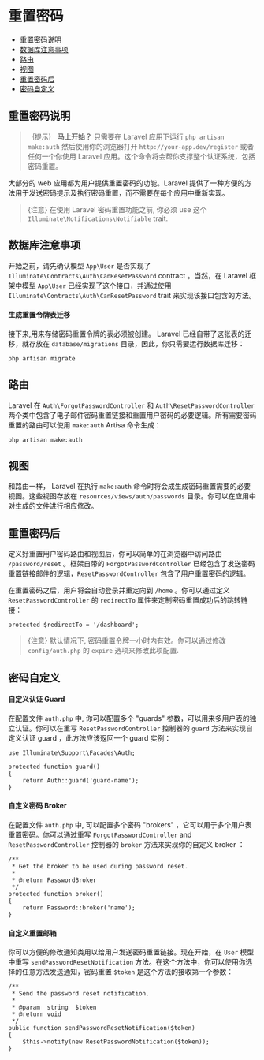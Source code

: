 # 重置密码

- [重置密码说明](#introduction)
- [数据库注意事项](#resetting-database)
- [路由](#resetting-routing)
- [视图](#resetting-views)
- [重置密码后](#after-resetting-passwords)
- [密码自定义](#password-customization)

<a name="introduction"></a>
## 重置密码说明

> ｛提示｝ **马上开始？** 只需要在 Laravel 应用下运行 `php artisan make:auth` 然后使用你的浏览器打开 `http://your-app.dev/register` 或者任何一个你使用 Laravel 应用。这个命令将会帮你支撑整个认证系统，包括密码重置。

大部分的 web 应用都为用户提供重置密码的功能。Laravel 提供了一种方便的方法用于发送密码提示及执行密码重置，而不需要在每个应用中重新实现。


> {注意} 在使用 Laravel 密码重置功能之前, 你必须 use 这个 `Illuminate\Notifications\Notifiable` trait.

<a name="resetting-database"></a>
## 数据库注意事项

开始之前，请先确认模型 `App\User` 是否实现了 `Illuminate\Contracts\Auth\CanResetPassword` contract 。当然，在 Laravel 框架中模型 `App\User` 已经实现了这个接口，并通过使用 `Illuminate\Contracts\Auth\CanResetPassword` trait 来实现该接口包含的方法。

#### 生成重置令牌表迁移

接下来,用来存储密码重置令牌的表必须被创建。 Laravel 已经自带了这张表的迁移，就存放在 `database/migrations` 目录，因此，你只需要运行数据库迁移：


    php artisan migrate

<a name="resetting-routing"></a>
## 路由

Laravel 在 `Auth\ForgotPasswordController` 和 `Auth\ResetPasswordController` 两个类中包含了电子邮件密码重置链接和重置用户密码的必要逻辑。所有需要密码重置的路由可以使用 `make:auth` Artisa 命令生成：

    php artisan make:auth

<a name="resetting-views"></a>
## 视图

和路由一样， Laravel 在执行 `make:auth` 命令时将会成生成密码重置需要的必要视图。这些视图存放在 `resources/views/auth/passwords` 目录。你可以在应用中对生成的文件进行相应修改。

<a name="after-resetting-passwords"></a>
## 重置密码后

定义好重置用户密码路由和视图后，你可以简单的在浏览器中访问路由 `/password/reset` 。框架自带的 `ForgotPasswordController` 已经包含了发送密码重置链接邮件的逻辑，`ResetPasswordController` 包含了用户重置密码的逻辑。

在重置密码之后，用户将会自动登录并重定向到 `/home` 。你可以通过定义 `ResetPasswordController` 的 `redirectTo` 属性来定制密码重置成功后的跳转链接：

    protected $redirectTo = '/dashboard';

> {注意} 默认情况下, 密码重置令牌一小时内有效。你可以通过修改 `config/auth.php` 的 `expire` 选项来修改此项配置.

<a name="password-customization"></a>
## 密码自定义

#### 自定义认证 Guard

在配置文件 `auth.php` 中, 你可以配置多个 "guards" 参数，可以用来多用户表的独立认证。你可以在重写 `ResetPasswordController` 控制器的 `guard` 方法来实现自定义认证 guard ，此方法应该返回一个 guard 实例：

    use Illuminate\Support\Facades\Auth;

    protected function guard()
    {
        return Auth::guard('guard-name');
    }

#### 自定义密码 Broker

在配置文件 `auth.php` 中, 可以配置多个密码 "brokers" ，它可以用于多个用户表重置密码。你可以通过重写 `ForgotPasswordController` and `ResetPasswordController` 控制器的 `broker` 方法来实现你的自定义 broker ：



    /**
     * Get the broker to be used during password reset.
     *
     * @return PasswordBroker
     */
    protected function broker()
    {
        return Password::broker('name');
    }

#### 自定义重置邮箱

你可以方便的修改通知类用以给用户发送密码重置链接。现在开始，在 `User` 模型中重写  `sendPasswordResetNotification` 方法。在这个方法中，你可以使用你选择的任意方法发送通知，密码重置 `$token` 是这个方法的接收第一个参数：

    /**
     * Send the password reset notification.
     *
     * @param  string  $token
     * @return void
     */
    public function sendPasswordResetNotification($token)
    {
        $this->notify(new ResetPasswordNotification($token));
    }
